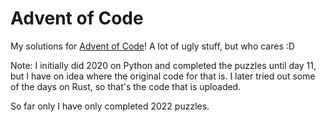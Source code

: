 # Advent of Code

My solutions for [Advent of Code](https://adventofcode.com/)! A lot of ugly stuff, but who cares :D

Note: I initially did 2020 on Python and completed the puzzles until day 11, but I have on idea where the original code for that is. I later tried out some of the days on Rust, so that's the code that is uploaded.

So far only I have only completed 2022 puzzles.

